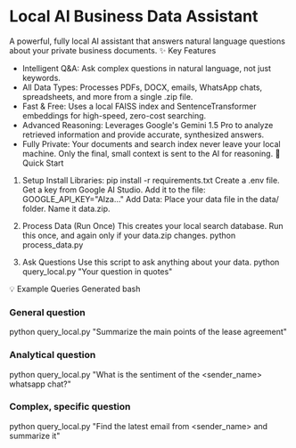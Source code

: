 # Local AI Business Data Assistant
A powerful, fully local AI assistant that answers natural language questions about your private business documents.
✨ Key Features
- Intelligent Q&A: Ask complex questions in natural language, not just keywords.
- All Data Types: Processes PDFs, DOCX, emails, WhatsApp chats, spreadsheets, and more from a single .zip file.
- Fast & Free: Uses a local FAISS index and SentenceTransformer embeddings for high-speed, zero-cost searching.
- Advanced Reasoning: Leverages Google's Gemini 1.5 Pro to analyze retrieved information and provide accurate, synthesized answers.
- Fully Private: Your documents and search index never leave your local machine. Only the final, small context is sent to the AI for reasoning.
🚀 Quick Start
1. Setup
Install Libraries:
pip install -r requirements.txt
Create a .env file.
Get a key from Google AI Studio.
Add it to the file: GOOGLE_API_KEY="AIza..."
Add Data:
Place your data file in the data/ folder.
Name it data.zip.

3. Process Data (Run Once)
This creates your local search database. Run this once, and again only if your data.zip changes.
python process_data.py

4. Ask Questions
Use this script to ask anything about your data.
python query_local.py "Your question in quotes"

💡 Example Queries
Generated bash
### General question
python query_local.py "Summarize the main points of the lease agreement"

### Analytical question
python query_local.py "What is the sentiment of the <sender_name> whatsapp chat?"

### Complex, specific question
python query_local.py "Find the latest email from <sender_name> and summarize it"
